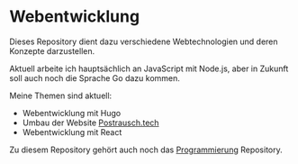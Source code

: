 # Webentwicklung
Dieses Repository dient dazu verschiedene Webtechnologien und deren Konzepte darzustellen.

Aktuell arbeite ich hauptsächlich an JavaScript mit Node.js, aber in Zukunft soll auch noch die Sprache Go dazu kommen.

Meine Themen sind aktuell:
- Webentwicklung mit Hugo
- Umbau der Website [Postrausch.tech](https://postrausch.tech)
- Webentwicklung mit React

Zu diesem Repository gehört auch noch das [Programmierung](https://github.com/DNS-HRA/Webentwicklung) Repository.